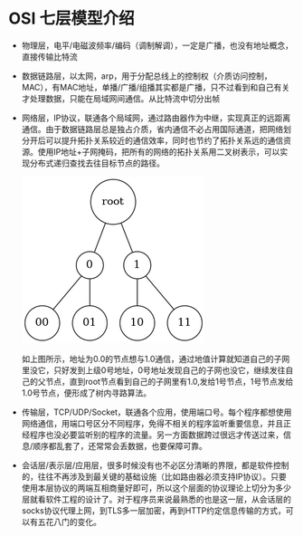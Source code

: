 # OSI 七层模型介绍

- 物理层，电平/电磁波频率/编码（调制解调），一定是广播，也没有地址概念，直接传输比特流

- 数据链路层，以太网，arp，用于分配总线上的控制权（介质访问控制，MAC），有MAC地址，单播/广播/组播其实都是广播，只不过看到和自己有关才处理数据，只能在局域网间通信。从比特流中切分出帧

- 网络层，IP协议，联通各个局域网，通过路由器作为中继，实现真正的远距离通信。由于数据链路层总是独占介质，省内通信不必占用国际通道，把网络划分开后可以提升拓扑关系较近的通信效率，同时也节约了拓扑关系远的通信资源。使用IP地址+子网掩码，把所有的网络的拓扑关系用二叉树表示，可以实现分布式递归查找去往目标节点的路径。

  ![routing](routing.png)

  如上图所示，地址为0.0的节点想与1.0通信，通过地值计算就知道自己的子网里没它，只好发到上级0号地址，0号地址发现自己的子网也没它，继续发往自己的父节点，直到root节点看到自己的子网里有1.0,发给1号节点，1号节点发给1.0号节点，便形成了树内寻路算法。

- 传输层，TCP/UDP/Socket，联通各个应用，使用端口号。每个程序都想使用网络通信，用端口号区分不同程序，免得不相关的程序监听重要信息，并且正经程序也没必要监听别的程序的流量。另一方面数据跨过很远才传送过来，信息/顺序都乱套了，还常常会丢数据，也要保障可靠。

- 会话层/表示层/应用层，很多时候没有也不必区分清晰的界限，都是软件控制的，往往不再涉及到最关键的基础设施（比如路由器必须支持IP协议）。只要使用本层协议的两端互相商量好即可，所以这个层面的协议理论上切分为多少层就看软件工程的设计了。对于程序员来说最熟悉的也是这一层，从会话层的socks协议代理上网，到TLS多一层加密，再到HTTP约定信息传输的方式，可以有五花八门的变化。

